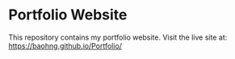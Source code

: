 # Portfolio Website

This repository contains my portfolio website. Visit the live site at: https://baohng.github.io/Portfolio/
